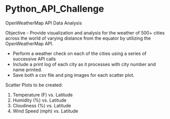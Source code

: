 # Python_API_Challenge
OpenWeatherMap API Data Analysis

Objective - Provide visualization and analysis for the weather of 500+ cities across the world of varying distance from the equator by utilizing the OpenWeatherMap API.

- Perform a weather check on each of the cities using a series of successive API calls
- Include a print log of each city as it processes with city number and name printed.
- Save both a csv file and png images for each scatter plot.

Scatter Plots to be created:

1. Temperature (F) vs. Latitude
2. Humidity (%) vs. Latitude
3. Cloudiness (%) vs. Latitude
4. Wind Speed (mph) vs. Latitude
